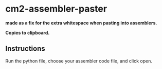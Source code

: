 # cm2-assembler-paster

**made as a fix for the extra whitespace when pasting into assemblers.** 

**Copies to clipboard.**

## Instructions

Run the python file, choose your assembler code file, and click open.
